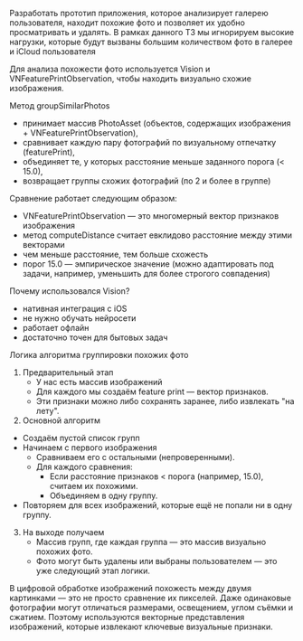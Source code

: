 Разработать прототип приложения, которое анализирует галерею пользователя, находит
похожие фото и позволяет их удобно просматривать и удалять.
В рамках данного ТЗ мы игнорируем высокие нагрузки, которые будут вызваны большим
количеством фото в галерее и iCloud пользователя

Для анализа похожести фото используется Vision и VNFeaturePrintObservation, чтобы находить визуально схожие изображения.

Метод groupSimilarPhotos
- принимает массив PhotoAsset (объектов, содержащих изображения + VNFeaturePrintObservation),
- сравнивает каждую пару фотографий по визуальному отпечатку (featurePrint),
- объединяет те, у которых расстояние меньше заданного порога (< 15.0),
- возвращает группы схожих фотографий (по 2 и более в группе)

Сравнение работает следующим образом:
- VNFeaturePrintObservation — это многомерный вектор признаков изображения
- метод computeDistance считает евклидово расстояние между этими векторами
- чем меньше расстояние, тем больше схожесть
- порог 15.0 — эмпирическое значение (можно адаптировать под задачи, например, уменьшить для более строгого совпадения)

Почему использовался Vision?
- нативная интеграция с iOS
- не нужно обучать нейросети
- работает офлайн
- достаточно точен для бытовых задач

Логика алгоритма группировки похожих фото
1. Предварительный этап
    - У нас есть массив изображений
    - Для каждого мы создаём feature print — вектор признаков.
    - Эти признаки можно либо сохранять заранее, либо извлекать "на лету".
2. Основной алгоритм
- Создаём пустой список групп
- Начинаем с первого изображения
    - Сравниваем его с остальными (непроверенными).
    - Для каждого сравнения:
        - Если расстояние признаков < порога (например, 15.0), считаем их похожими.
        - Объединяем в одну группу.
- Повторяем для всех изображений, которые ещё не попали ни в одну группу.
3. На выходе получаем
    - Массив групп, где каждая группа — это массив визуально похожих фото.
    - Фото могут быть удалены или выбраны пользователем — это уже следующий этап логики.
 
В цифровой обработке изображений похожесть между двумя картинками — это не просто сравнение их пикселей. Даже одинаковые фотографии могут отличаться размерами, освещением, углом съёмки и сжатием.
Поэтому используются векторные представления изображений, которые извлекают ключевые визуальные признаки. 

